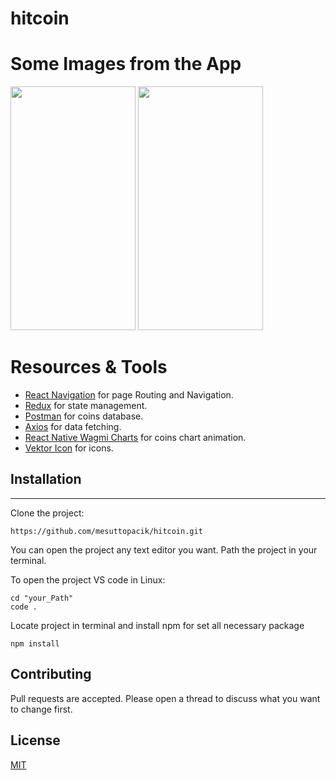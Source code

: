 # hitcoin

# Some Images from the App
<img src="https://user-images.githubusercontent.com/63112557/166969164-80b34d2b-da91-4aa9-a28a-90938e859687.png" width=200 height=390> <img src="https://user-images.githubusercontent.com/63112557/166969235-0e9b296d-51a1-427c-9e2e-e59c27f00e52.png" width=200 height=390>



# Resources & Tools 
- [React Navigation](https://reactnavigation.org/) for page Routing and Navigation.
- [Redux](https://redux-toolkit.js.org/) for state management.
- [Postman](https://documenter.getpostman.com/view/5734027/RzZ6Hzr3?version=latest) for coins database.
- [Axios](https://github.com/axios/axios) for data fetching.
- [React Native Wagmi Charts](https://github.com/coinjar/react-native-wagmi-charts) for coins chart animation.
- [Vektor Icon](https://github.com/oblador/react-native-vector-icons) for icons.

## Installation
***
Clone the project:
```
https://github.com/mesuttopacik/hitcoin.git
```

You can open the project any text editor you want. Path the project in your terminal.

To open the project VS code in Linux:

```
cd "your_Path" 
code .
```
Locate project in terminal and install npm for set all necessary package
```
npm install
```

## Contributing

Pull requests are accepted. Please open a thread to discuss what you want to change first.

## License

[MIT](https://choosealicense.com/licenses/mit/)


